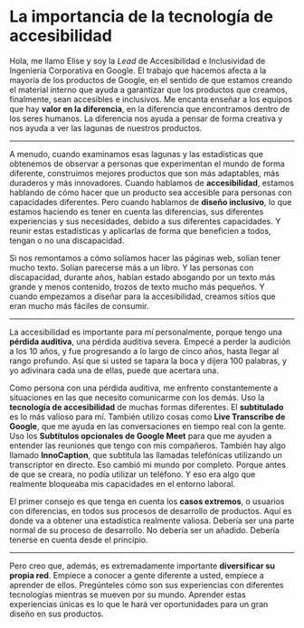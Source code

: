 # La importancia de la tecnología de accesibilidad

Hola, me llamo Elise y soy la *Lead* de Accesibilidad e Inclusividad de Ingeniería Corporativa en Google. El trabajo que hacemos afecta a la mayoría de los productos de Google, en el sentido de que estamos creando el material interno que ayuda a garantizar que los productos que creamos, finalmente, sean accesibles e inclusivos. Me encanta enseñar a los equipos que hay **valor en la diferencia**, en la diferencia que encontramos dentro de los seres humanos. La diferencia nos ayuda a pensar de forma creativa y nos ayuda a ver las lagunas de nuestros productos.

---

A menudo, cuando examinamos esas lagunas y las estadísticas que obtenemos de observar a personas que experimentan el mundo de forma diferente, construimos mejores productos que son más adaptables, más duraderos y más innovadores. Cuando hablamos de **accesibilidad**, estamos hablando de cómo hacer que un producto sea accesible para personas con capacidades diferentes. Pero cuando hablamos de **diseño inclusivo**, lo que estamos haciendo es tener en cuenta las diferencias, sus diferentes experiencias y sus necesidades, debido a sus diferentes capacidades. Y reunir estas estadísticas y aplicarlas de forma que beneficien a todos, tengan o no una discapacidad.

Si nos remontamos a cómo solíamos hacer las páginas web, solían tener mucho texto. Solían parecerse más a un libro. Y las personas con discapacidad, durante años, habían estado abogando por un texto más grande y menos contenido, trozos de texto mucho más pequeños. Y cuando empezamos a diseñar para la accesibilidad, creamos sitios que eran mucho más fáciles de consumir.

---

La accesibilidad es importante para mí personalmente, porque tengo una **pérdida auditiva**, una pérdida auditiva severa. Empecé a perder la audición a los 10 años, y fue progresando a lo largo de cinco años, hasta llegar al rango profundo. Así que si usted se tapara la boca y dijera 100 palabras, y yo adivinara cada una de ellas, puede que acertara una.

Como persona con una pérdida auditiva, me enfrento constantemente a situaciones en las que necesito comunicarme con los demás. Uso la **tecnología de accesibilidad** de muchas formas diferentes. El **subtitulado** es lo más valioso para mí. También utilizo cosas como **Live Transcribe de Google**, que me ayuda en las conversaciones en tiempo real con la gente. Uso los **Subtítulos opcionales de Google Meet** para que me ayuden a entender las reuniones que tengo con mis compañeros. También hay algo llamado **InnoCaption**, que subtitula las llamadas telefónicas utilizando un transcriptor en directo. Eso cambió mi mundo por completo. Porque antes de que se creara, no podía utilizar un teléfono. Y eso era algo que realmente bloqueaba mis capacidades en el entorno laboral.

El primer consejo es que tenga en cuenta los **casos extremos**, o usuarios con diferencias, en todos sus procesos de desarrollo de productos. Aquí es donde va a obtener una estadística realmente valiosa. Debería ser una parte normal de su proceso de desarrollo. No debería ser un añadido. Debería tenerse en cuenta desde el principio.

---

Pero creo que, además, es extremadamente importante **diversificar su propia red**. Empiece a conocer a gente diferente a usted, empiece a aprender de ellos. Pregúnteles cómo son sus experiencias con diferentes tecnologías mientras se mueven por su mundo. Aprender estas experiencias únicas es lo que le hará ver oportunidades para un gran diseño en sus productos.
